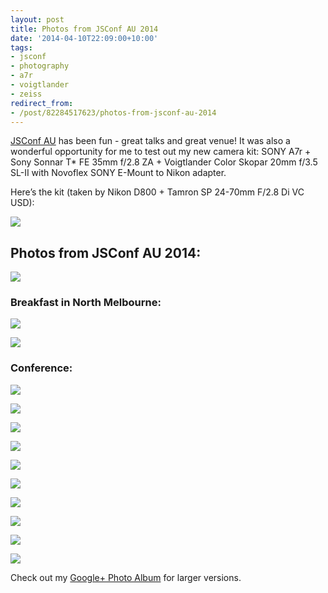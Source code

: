 ```yaml
---
layout: post
title: Photos from JSConf AU 2014
date: '2014-04-10T22:09:00+10:00'
tags:
- jsconf
- photography
- a7r
- voigtlander
- zeiss
redirect_from:
- /post/82284517623/photos-from-jsconf-au-2014
---
```

[JSConf AU](http://au.jsconf.com/) has been fun - great talks and great venue! It was also a wonderful opportunity for me to test out my new camera kit: SONY A7r + Sony Sonnar T\* FE 35mm f/2.8 ZA + Voigtlander Color Skopar 20mm f/3.5 SL-II with Novoflex SONY E-Mount to Nikon adapter.

Here’s the kit (taken by Nikon D800 + Tamron SP 24-70mm F/2.8 Di VC USD):

![](/img/posts/old/tumblr_inline_n3tdegPHgL1qalr27.jpg)

## Photos from JSConf AU 2014:

![](/img/posts/old/tumblr_inline_n3tdjop2fF1qalr27.jpg)


### Breakfast in North Melbourne:

![](/img/posts/old/tumblr_inline_n3tdf866bQ1qalr27.jpg)

![](/img/posts/old/tumblr_inline_n3tdkesdZO1qalr27.jpg)

### Conference:

![](/img/posts/old/tumblr_inline_n3tdkt8Ssw1qalr27.jpg)

![](/img/posts/old/tumblr_inline_n3tdlaiUXK1qalr27.jpg)

![](/img/posts/old/tumblr_inline_n3tdlppG2q1qalr27.jpg)

![](/img/posts/old/tumblr_inline_n3tdm2Cjp81qalr27.jpg)

![](/img/posts/old/tumblr_inline_n3tdmhm7WE1qalr27.jpg)

![](/img/posts/old/tumblr_inline_n3tdmsWQYL1qalr27.jpg)

![](/img/posts/old/tumblr_inline_n3tdn3tC2q1qalr27.jpg)

![](/img/posts/old/tumblr_inline_n3tdncTsGT1qalr27.jpg)

![](/img/posts/old/tumblr_inline_n3tdnnF5Of1qalr27.jpg)

![](/img/posts/old/tumblr_inline_n3tdnxcahR1qalr27.jpg)

Check out my [Google+ Photo Album](https://plus.google.com/photos/+FredWu/albums/6000598028937066865?sort=1) for larger versions.

